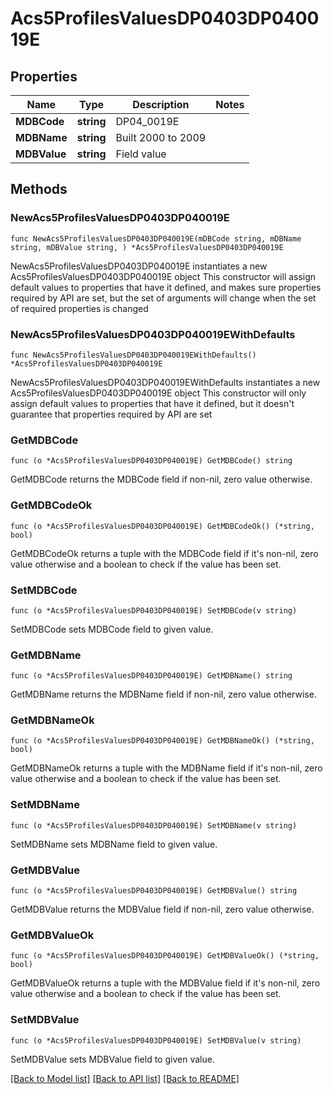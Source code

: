 # Acs5ProfilesValuesDP0403DP040019E

## Properties

Name | Type | Description | Notes
------------ | ------------- | ------------- | -------------
**MDBCode** | **string** | DP04_0019E | 
**MDBName** | **string** | Built 2000 to 2009 | 
**MDBValue** | **string** | Field value | 

## Methods

### NewAcs5ProfilesValuesDP0403DP040019E

`func NewAcs5ProfilesValuesDP0403DP040019E(mDBCode string, mDBName string, mDBValue string, ) *Acs5ProfilesValuesDP0403DP040019E`

NewAcs5ProfilesValuesDP0403DP040019E instantiates a new Acs5ProfilesValuesDP0403DP040019E object
This constructor will assign default values to properties that have it defined,
and makes sure properties required by API are set, but the set of arguments
will change when the set of required properties is changed

### NewAcs5ProfilesValuesDP0403DP040019EWithDefaults

`func NewAcs5ProfilesValuesDP0403DP040019EWithDefaults() *Acs5ProfilesValuesDP0403DP040019E`

NewAcs5ProfilesValuesDP0403DP040019EWithDefaults instantiates a new Acs5ProfilesValuesDP0403DP040019E object
This constructor will only assign default values to properties that have it defined,
but it doesn't guarantee that properties required by API are set

### GetMDBCode

`func (o *Acs5ProfilesValuesDP0403DP040019E) GetMDBCode() string`

GetMDBCode returns the MDBCode field if non-nil, zero value otherwise.

### GetMDBCodeOk

`func (o *Acs5ProfilesValuesDP0403DP040019E) GetMDBCodeOk() (*string, bool)`

GetMDBCodeOk returns a tuple with the MDBCode field if it's non-nil, zero value otherwise
and a boolean to check if the value has been set.

### SetMDBCode

`func (o *Acs5ProfilesValuesDP0403DP040019E) SetMDBCode(v string)`

SetMDBCode sets MDBCode field to given value.


### GetMDBName

`func (o *Acs5ProfilesValuesDP0403DP040019E) GetMDBName() string`

GetMDBName returns the MDBName field if non-nil, zero value otherwise.

### GetMDBNameOk

`func (o *Acs5ProfilesValuesDP0403DP040019E) GetMDBNameOk() (*string, bool)`

GetMDBNameOk returns a tuple with the MDBName field if it's non-nil, zero value otherwise
and a boolean to check if the value has been set.

### SetMDBName

`func (o *Acs5ProfilesValuesDP0403DP040019E) SetMDBName(v string)`

SetMDBName sets MDBName field to given value.


### GetMDBValue

`func (o *Acs5ProfilesValuesDP0403DP040019E) GetMDBValue() string`

GetMDBValue returns the MDBValue field if non-nil, zero value otherwise.

### GetMDBValueOk

`func (o *Acs5ProfilesValuesDP0403DP040019E) GetMDBValueOk() (*string, bool)`

GetMDBValueOk returns a tuple with the MDBValue field if it's non-nil, zero value otherwise
and a boolean to check if the value has been set.

### SetMDBValue

`func (o *Acs5ProfilesValuesDP0403DP040019E) SetMDBValue(v string)`

SetMDBValue sets MDBValue field to given value.



[[Back to Model list]](../README.md#documentation-for-models) [[Back to API list]](../README.md#documentation-for-api-endpoints) [[Back to README]](../README.md)


